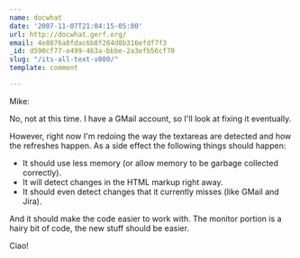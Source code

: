 ```yaml
---
name: docwhat
date: '2007-11-07T21:04:15-05:00'
url: http://docwhat.gerf.org/
email: 4e8076a0fdac6b8f284d8b316efdf7f3
_id: d590cf77-e499-463a-bbbe-2a3efb56cf70
slug: "/its-all-text-v080/"
template: comment

---
```


Mike:

No, not at this time.  I have a GMail account, so I'll look at fixing it eventually.

However, right now I'm redoing the way the textareas are detected and how the refreshes happen.  As a side effect the following things should happen:

<ul>
  <li> It should use less memory (or allow memory to be garbage collected correctly). </li>
  <li> It will detect changes in the HTML markup right away. </li>
  <li> It should even detect changes that it currently misses (like GMail and Jira).</li>
</ul>

And it should make the code easier to work with.  The monitor portion is a hairy bit of code, the new stuff should be easier.

Ciao!

